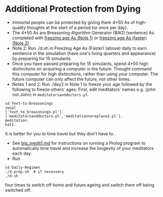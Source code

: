 # Additional Protection from Dying

* Immortal people can be protected by giving them 4*50 As of high-quality thoughts at the start of a period (or once per day).
* The 4*50 As are Breasoning Algorithm Generator (BAG) (sentence) As completed with <a href="https://github.com/luciangreen/Time_Machine/blob/main/Instructions%20to%20freeze%20age.txt">freezing age As (Note 1)</a> or <a href="https://github.com/luciangreen/Time_Machine/blob/main/Instructions%20to%20freeze%20age%20-%20T2B4%20(Faster).txt">freezing age As (faster) (Note 2)</a>.
* Note 2: Run ./d.sh in Freezing Age As (Faster) (above) daily to earn sentience in the simulation (have one's living quarters and appearance) by preparing for 15 simulants.
* Once you have passed preparing for 15 simulants, spend 4*50 high distinctions on acquiring a computer in the future. Thought command this computer for high distinctions, rather than using your computer. The future computer can only affect the future, not other times.
* Notes 1 and 2: Run ./day2 in Note 1 to freeze your age followed by the following to freeze others' ages:
First, edit meditators' names e.g. (john not John) in `meditatorsanddoctors.pl`.
```
cd Text-to-Breasonings
swipl
['text_to_breasonings.pl'].
['meditatorsanddoctors.pl','meditationnoreplace2.pl'].
meditation.
halt.
```
It is better for you to time travel but they don't have to.
* See <a href="big_medit1.md">big_medit1.md</a> for instructions on running a Prolog program to automatically time travel and increase the longevity of your meditators each day.
* Run
```
cd Daily-Regimen
./d-prep.sh  # if necessary
./d.sh
```
four times to switch off home and future ageing and switch them off being switched off.
